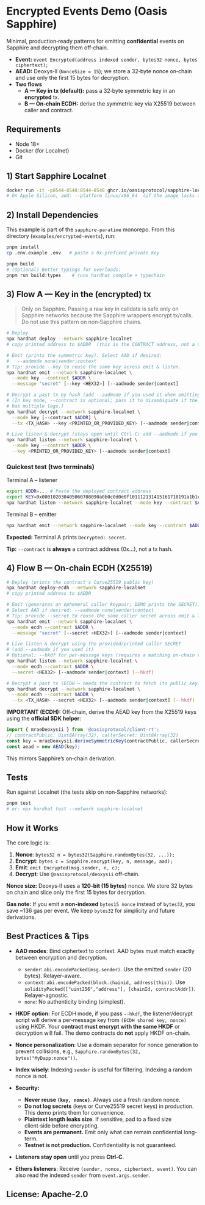 # Encrypted Events Demo (Oasis Sapphire)

Minimal, production‑ready patterns for emitting **confidential** events on
Sapphire and decrypting them off‑chain.

- **Event:** `event Encrypted(address indexed sender, bytes32 nonce, bytes ciphertext);`
- **AEAD:** Deoxys‑II (`NonceSize = 15`); we store a 32‑byte nonce on‑chain
  and use only the first 15 bytes for decryption.
- **Two flows**
  - **A — Key in tx (default):** pass a 32‑byte symmetric key in an
    **encrypted** tx.
  - **B — On‑chain ECDH:** derive the symmetric key via X25519 between
    caller and contract.

## Requirements

- Node 18+
- Docker (for Localnet)
- Git

## 1) Start Sapphire Localnet

```bash
docker run -it -p8544-8548:8544-8548 ghcr.io/oasisprotocol/sapphire-localnet
# On Apple Silicon, add: --platform linux/x86_64  (if the image lacks arm64)
```

## 2) Install Dependencies

This example is part of the `sapphire-paratime` monorepo. From this
directory (`examples/encrypted-events`), run:

```bash
pnpm install
cp .env.example .env   # paste a 0x‑prefixed private key

pnpm build
# (Optional) Better typings for overloads:
pnpm run build:types    # runs hardhat compile + typechain
```

## 3) Flow A — Key in the (encrypted) tx

> Only on Sapphire. Passing a raw key in calldata is safe only on Sapphire
> networks because the Sapphire wrappers encrypt tx/calls. Do not use this
> pattern on non‑Sapphire chains.

```bash
# Deploy
npx hardhat deploy --network sapphire-localnet
# copy printed address to $ADDR  (this is the CONTRACT address, not a tx hash)

# Emit (prints the symmetric key). Select AAD if desired:
#   --aadmode none|sender|context
# Tip: provide --key to reuse the same key across emit & listen.
npx hardhat emit --network sapphire-localnet \
  --mode key --contract $ADDR \
  --message "secret" [--key <HEX32>] [--aadmode sender|context]

# Decrypt a past tx by hash (add --aadmode if you used it when emitting)
# (In key mode, --contract is optional; pass it to disambiguate if the tx
# has multiple logs.)
npx hardhat decrypt --network sapphire-localnet \
  --mode key [--contract $ADDR] \
  --tx <TX_HASH> --key <PRINTED_OR_PROVIDED_KEY> [--aadmode sender|context]

# Live listen & decrypt (stays open until Ctrl‑C; add --aadmode if you used it)
npx hardhat listen --network sapphire-localnet \
  --mode key --contract $ADDR \
  --key <PRINTED_OR_PROVIDED_KEY> [--aadmode sender|context]
```

### Quickest test (two terminals)

Terminal A – listener

```bash
export ADDR=... # Paste the deployed contract address
export KEY=0x000102030405060708090a0b0c0d0e0f101112131415161718191a1b1c1d1e1f
npx hardhat listen --network sapphire-localnet --mode key --contract $ADDR --key $KEY
```

Terminal B – emitter

```bash
npx hardhat emit --network sapphire-localnet --mode key --contract $ADDR --message "secret" --key $KEY
```

**Expected:** Terminal A prints `Decrypted: secret`.

**Tip:** `--contract` is **always** a contract address (0x…), not a tx hash.

## 4) Flow B — On‑chain ECDH (X25519)

```bash
# Deploy (prints the contract's Curve25519 public key)
npx hardhat deploy-ecdh --network sapphire-localnet
# copy printed address to $ADDR

# Emit (generates an ephemeral caller keypair; DEMO prints the SECRET).
# Select AAD if desired: --aadmode none|sender|context
# Tip: provide --secret to reuse the same caller secret across emit & listen.
npx hardhat emit --network sapphire-localnet \
  --mode ecdh --contract $ADDR \
  --message "secret" [--secret <HEX32>] [--aadmode sender|context]

# Live listen & decrypt using the provided/printed caller SECRET
# (add --aadmode if you used it)
# Optional: --hkdf for per-message keys (requires a matching on-chain variant).
npx hardhat listen --network sapphire-localnet \
  --mode ecdh --contract $ADDR \
  --secret <HEX32> [--aadmode sender|context] [--hkdf]

# Decrypt a past tx (ECDH — needs the contract to fetch its public key)
npx hardhat decrypt --network sapphire-localnet \
  --mode ecdh --contract $ADDR \
  --tx <TX_HASH> --secret <HEX32> [--aadmode sender|context] [--hkdf]
```

**IMPORTANT (ECDH):** Off‑chain, derive the AEAD key from the X25519 keys
using the **official SDK helper**:

```ts
import { mraeDeoxysii } from '@oasisprotocol/client-rt';
// contractPublic: Uint8Array(32), callerSecret: Uint8Array(32)
const key = mraeDeoxysii.deriveSymmetricKey(contractPublic, callerSecret);
const aead = new AEAD(key);
```

This mirrors Sapphire’s on‑chain derivation.

## Tests

Run against Localnet (the tests skip on non‑Sapphire networks):

```bash
pnpm test
# or: npx hardhat test --network sapphire-localnet
```

## How it Works

The core logic is:

1. **Nonce**: `bytes32 n = bytes32(Sapphire.randomBytes(32, ...));`
2. **Encrypt**: `bytes c = Sapphire.encrypt(key, n, message, aad);`
3. **Emit**: `emit Encrypted(msg.sender, n, c);`
4. **Decrypt**: Use `@oasisprotocol/deoxysii` off-chain.

**Nonce size:** Deoxys‑II uses a **120‑bit (15 bytes)** nonce. We store 32
bytes on chain and slice only the first 15 bytes for decryption.

**Gas note:** If you emit a **non‑indexed** `bytes15 nonce` instead of
`bytes32`, you save ~136 gas per event. We keep `bytes32` for simplicity and
future derivations.

## Best Practices & Tips

- **AAD modes**: Bind ciphertext to context. AAD bytes must match exactly
  between encryption and decryption.

  - `sender`: `abi.encodePacked(msg.sender)`. Use the emitted `sender`
    (20 bytes). Relayer-aware.
  - `context`: `abi.encodePacked(block.chainid, address(this))`. Use
    `solidityPacked(["uint256","address"], [chainId, contractAddr])`.
    Relayer-agnostic.
  - `none`: No authenticity binding (simplest).

- **HKDF option:** For ECDH mode, if you pass `--hkdf`, the listener/decrypt
  script will derive a per‑message key from `(ECDH shared key, nonce)`
  using HKDF. Your **contract must encrypt with the same HKDF** or
  decryption will fail. The demo contracts do **not** apply HKDF on-chain.

- **Nonce personalization**: Use a domain separator for nonce generation to
  prevent collisions, e.g., `Sapphire.randomBytes(32, bytes("MyDapp:nonce"))`.

- **Index wisely**: Indexing `sender` is useful for filtering. Indexing a
  random nonce is not.

- **Security:**

  - **Never reuse `(key, nonce)`**. Always use a fresh random nonce.
  - **Do not log secrets** (keys or Curve25519 secret keys) in production.
    This demo prints them for convenience.
  - **Plaintext length leaks size**. If sensitive, pad to a fixed size
    client‑side before encrypting.
  - **Events are permanent.** Emit only what can remain confidential long-term.
  - **Testnet is not production.** Confidentiality is not guaranteed.

- **Listeners stay open** until you press **Ctrl‑C**.

- **Ethers listeners**: Receive `(sender, nonce, ciphertext, event)`. You
  can also read the indexed `sender` from `event.args.sender`.

## License: Apache-2.0
